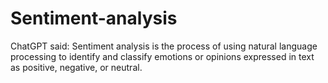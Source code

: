 # Sentiment-analysis
ChatGPT said: Sentiment analysis is the process of using natural language processing to identify and classify emotions or opinions expressed in text as positive, negative, or neutral.
